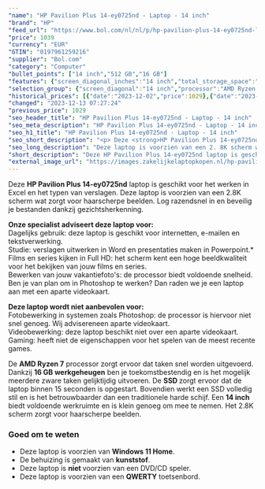 ```yaml
---
"name": "HP Pavilion Plus 14-ey0725nd - Laptop - 14 inch"
"brand": "HP"
"feed_url": "https://www.bol.com/nl/nl/p/hp-pavilion-plus-14-ey0725nd-laptop-14-inch/9300000164543105"
"price": 1039
"currency": "EUR"
"GTIN": "0197961259216"
"supplier": "Bol.com"
"category": "Computer"
"bullet_points": ["14 inch","512 GB","16 GB"]
"features": {"screen_diagonal_inches":"14 inch","total_storage_space":"512 GB","memory_size":"16 GB"}
"selection_group": {"screen_diagonal":"14 inch","processor":"AMD Ryzen 7","changed_price_past_3_days":true,"product_family":"Pavilion"}
"historical_prices": [{"date":"2023-12-02","price":1029},{"date":"2023-12-13","price":1039}]
"changed": "2023-12-13 07:27:24"
"previous_price": 1029
"seo_header_title": "HP Pavilion Plus 14-ey0725nd - Laptop - 14 inch"
"seo_meta_description": "HP Pavilion Plus 14-ey0725nd - Laptop - 14 inch"
"seo_h1_title": "HP Pavilion Plus 14-ey0725nd - Laptop - 14 inch"
"seo_short_description": "<p> Deze <strong>HP Pavilion Plus 14-ey0725nd</strong> laptop is geschikt voor het werken in Excel en het typen van verslagen."
"seo_long_description": "Deze laptop is voorzien van een 2. 8K scherm wat zorgt voor haarscherpe beelden. Log razendsnel in en beveilig je bestanden dankzij gezichtsherkenning.  </p> <p> <strong>Onze specialist adviseert deze laptop voor:</strong><br /> Dagelijks gebruik: deze laptop is geschikt voor internetten, e-mailen en tekstverwerking. <br /> Studie: verslagen uitwerken in Word en presentaties maken in Powerpoint. *<br /> Films en series kijken in Full HD: het scherm kent een hoge beeldkwaliteit voor het bekijken van jouw films en series. <br /> Bewerken van jouw vakantiefoto's: de processor biedt voldoende snelheid. Ben je van plan om in Photoshop te werken? Dan raden we je een laptop aan met een aparte videokaart. </p> <p> <strong>Deze laptop wordt niet aanbevolen voor:</strong><br /> Fotobewerking in systemen zoals Photoshop: de processor is hiervoor niet snel genoeg. Wij advisereneen aparte videokaart. <br /> Videobewerking: deze laptop beschikt niet over een aparte videokaart. <br /> Gaming: heeft niet de eigenschappen voor het spelen van de meest recente games.  </p> <p> De <strong>AMD Ryzen 7</strong> processor zorgt ervoor dat taken snel worden uitgevoerd. Dankzij <strong>16 GB werkgeheugen</strong> ben je toekomstbestendig en is het mogelijk meerdere zware taken gelijktijdig uitvoeren. De <strong>SSD </strong>zorgt ervoor dat de laptop binnen 15 seconden is opgestart. Bovendien werkt een SSD volledig stil en is het betrouwbaarder dan een traditionele harde schijf. Een <strong>14 inch</strong> biedt voldoende werkruimte en is klein genoeg om mee te nemen. Het 2. 8K scherm zorgt voor haarscherpe beelden.  </p> <p> </p> <h3> Goed om te weten</h3> <p> </p> <ul> <li>Deze laptop is voorzien van <strong>Windows 11 Home</strong>. </li> <li>De behuizing is gemaakt van <strong>kunststof</strong>. </li> <li>Deze laptop is <strong>niet </strong>voorzien van een DVD/CD speler. </li> <li>Deze laptop is voorzien van een <strong>QWERTY</strong> toetsenbord. </li> </ul>"
"short_description": "Deze HP Pavilion Plus 14-ey0725nd laptop is geschikt voor het werken in Excel en het typen van verslagen. Deze laptop is voorzien van een 2.8K scherm wat zorgt voor haarscherpe beelden. Log razendsnel in en beveilig je bestanden dankzij gezichtsherkenning. Onze specialist adviseert deze laptop voor: Dagelijks gebruik: deze laptop is geschikt voor internetten, e-mailen en tekstverwerking. Studie: verslagen uitwerken in Word en presentaties maken in Powerpoint.* Films en series kijken in Full HD: het scherm kent een hoge beeldkwaliteit voor het bekijken van jouw films en series. Bewerken van jouw vakantiefoto's: de processor biedt voldoende snelheid. Ben je van plan om in Photoshop te werken? Dan raden we je een laptop aan met een aparte videokaart. Deze laptop wordt niet aanbevolen voor: Fotobewerking in systemen zoals Photoshop: de processor is hiervoor niet snel genoeg. Wij advisereneen aparte videokaart. Videobewerking: deze laptop beschikt niet over een aparte videokaart. Gaming: heeft niet de eigenschappen voor het spelen van de meest recente games. De AMD Ryzen 7 processor zorgt ervoor dat taken snel worden uitgevoerd. Dankzij 16 GB werkgeheugen ben je toekomstbestendig en is het mogelijk meerdere zware taken gelijktijdig uitvoeren. De SSD zorgt ervoor dat de laptop binnen 15 seconden is opgestart. Bovendien werkt een SSD volledig stil en is het betrouwbaarder dan een traditionele harde schijf. Een 14 inch biedt voldoende werkruimte en is klein genoeg om mee te nemen. Het 2.8K scherm zorgt voor haarscherpe beelden. Goed om te weten Deze laptop is voorzien van Windows 11 Home. De behuizing is gemaakt van kunststof. Deze laptop is niet voorzien van een DVD/CD speler. Deze laptop is voorzien van een QWERTY toetsenbord."
"external_image_url": "https://images.zakelijkelaptopkopen.nl/hp-pavilion-plus-14-ey0725nd-laptop-14-inch.webp"
---
```


<p> Deze <strong>HP Pavilion Plus 14-ey0725nd</strong> laptop is geschikt voor het werken in Excel en het typen van verslagen. Deze laptop is voorzien van een 2.8K scherm wat zorgt voor haarscherpe beelden. Log razendsnel in en beveilig je bestanden dankzij gezichtsherkenning.  </p> <p> <strong>Onze specialist adviseert deze laptop voor:</strong><br /> Dagelijks gebruik: deze laptop is geschikt voor internetten, e-mailen en tekstverwerking. <br /> Studie: verslagen uitwerken in Word en presentaties maken in Powerpoint.*<br /> Films en series kijken in Full HD: het scherm kent een hoge beeldkwaliteit voor het bekijken van jouw films en series.<br /> Bewerken van jouw vakantiefoto's: de processor biedt voldoende snelheid. Ben je van plan om in Photoshop te werken? Dan raden we je een laptop aan met een aparte videokaart. </p> <p> <strong>Deze laptop wordt niet aanbevolen voor:</strong><br /> Fotobewerking in systemen zoals Photoshop: de processor is hiervoor niet snel genoeg. Wij advisereneen aparte videokaart. <br /> Videobewerking: deze laptop beschikt niet over een aparte videokaart. <br /> Gaming: heeft niet de eigenschappen voor het spelen van de meest recente games.  </p> <p> De <strong>AMD Ryzen 7</strong> processor zorgt ervoor dat taken snel worden uitgevoerd. Dankzij <strong>16 GB werkgeheugen</strong> ben je toekomstbestendig en is het mogelijk meerdere zware taken gelijktijdig uitvoeren. De <strong>SSD </strong>zorgt ervoor dat de laptop binnen 15 seconden is opgestart. Bovendien werkt een SSD volledig stil en is het betrouwbaarder dan een traditionele harde schijf. Een <strong>14 inch</strong> biedt voldoende werkruimte en is klein genoeg om mee te nemen. Het 2.8K scherm zorgt voor haarscherpe beelden.  </p> <p>  </p> <h3> Goed om te weten</h3> <p>  </p> <ul> <li>Deze laptop is voorzien van <strong>Windows 11 Home</strong>.</li> <li>De behuizing is gemaakt van <strong>kunststof</strong>.</li> <li>Deze laptop is <strong>niet </strong>voorzien van een DVD/CD speler.</li> <li>Deze laptop is voorzien van een <strong>QWERTY</strong> toetsenbord.</li> </ul>